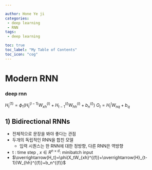 ```yaml
---

author: Hone Ye ji
categories: 
 - deep learning
 - RNN
tags: 
 - deep learning

toc: true
toc_label: "My Table of Contents"
toc_icon: "cog"
---
```


# Modern RNN

### deep rnn
$H_t^{(1)}=\phi_1(H_t^{(l-1)}W_{xh}^{(l)}+H_{t-1}^{(l)}W_{hh}^{(l)}+b_n^{(l)})$
$O_t=H_t^{l}W_{nq}+b_q$


## 1) Bidirectional RNNs
- 전체적으로 문장을 봐야 좋다는 관점
- 두개의 독립적인 RNN을 합친 모델
	- 입력 시퀀스는 한 RNN에 대한 정방향, 다른 RNN은 역방향
- t : time step , $x \in R^{ n\times d}$: minibatch input
- $\overrightarrow{H_t}=\phi(X_tW_{xh}^{(f)}+\overrightarrow{H}_{t-1})W_{hh}^{(f)}+b_n^{(f)}$
<!--stackedit_data:
eyJoaXN0b3J5IjpbLTEzNjg4NDMxNjUsLTE5ODI5OTI3NTAsMT
IzNDUyMjM5XX0=
-->